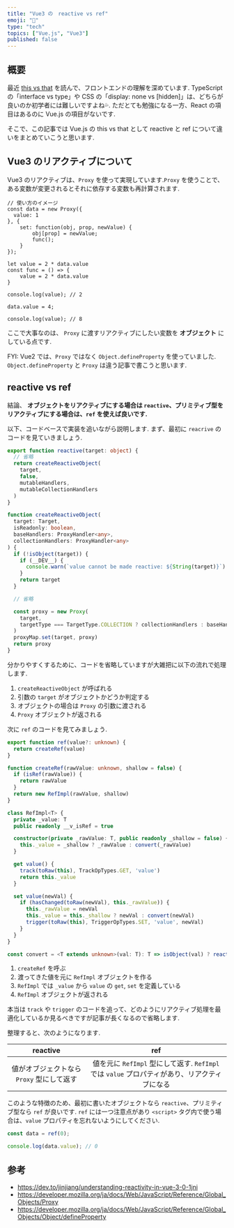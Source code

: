 ```yaml
---
title: "Vue3 の　reactive vs ref"
emoji: "🌊"
type: "tech"
topics: ["Vue.js", "Vue3"]
published: false
---
```


## 概要

最近 [this vs that](https://thisthat.dev/) を読んで、フロントエンドの理解を深めています.  TypeScript の「interface vs type」や CSS の「display: none vs [hidden]」は、どちらが良いのか初学者には難しいですよね💦.
ただとても勉強になる一方、React の項目はあるのに Vue.js の項目がないです.

そこで、この記事では Vue.js の this vs that として reactive と ref について違いをまとめていこうと思います.

## Vue3 のリアクティブについて
Vue3 のリアクティブは、`Proxy` を使って実現しています.`Proxy` を使うことで、ある変数が変更されるとそれに依存する変数も再計算されます. 

```
// 使い方のイメージ
const data = new Proxy({
  value: 1
}, {
    set: function(obj, prop, newValue) {
        obj[prop] = newValue;
        func();
    }
});

let value = 2 * data.value
const func = () => {
    value = 2 * data.value
}

console.log(value); // 2

data.value = 4;

console.log(value); // 8
```

ここで大事なのは、 `Proxy` に渡すリアクティブにしたい変数を **オブジェクト** にしている点です.

FYI: Vue2 では、`Proxy` ではなく `Object.defineProperty` を使っていました. `Object.defineProperty` と `Proxy` は違う記事で書こうと思います.

## reactive vs ref
結論、 **オブジェクトをリアクティブにする場合は `reactive`、プリミティブ型をリアクティブにする場合は、`ref` を使えば良いです.**

以下、コードベースで実装を追いながら説明します. まず、最初に `reacrive` のコードを見ていきましょう.

```ts
export function reactive(target: object) {
  // 省略　
  return createReactiveObject(
    target,
    false,
    mutableHandlers,
    mutableCollectionHandlers
  )
}

function createReactiveObject(
  target: Target,
  isReadonly: boolean,
  baseHandlers: ProxyHandler<any>,
  collectionHandlers: ProxyHandler<any>
) {
  if (!isObject(target)) {
    if (__DEV__) {
      console.warn(`value cannot be made reactive: ${String(target)}`)
    }
    return target
  }

  // 省略

  const proxy = new Proxy(
    target,
    targetType === TargetType.COLLECTION ? collectionHandlers : baseHandlers
  )
  proxyMap.set(target, proxy)
  return proxy
}
```

分かりやすくするために、コードを省略していますが大雑把に以下の流れで処理します.

1. `createReactiveObject` が呼ばれる
2. 引数の `target` がオブジェクトかどうか判定する
3. オブジェクトの場合は `Proxy` の引数に渡される
4. `Proxy` オブジェクトが返される

次に `ref` のコードを見てみましょう.

```ts
export function ref(value?: unknown) {
  return createRef(value)
}

function createRef(rawValue: unknown, shallow = false) {
  if (isRef(rawValue)) {
    return rawValue
  }
  return new RefImpl(rawValue, shallow)
}

class RefImpl<T> {
  private _value: T
  public readonly __v_isRef = true

  constructor(private _rawValue: T, public readonly _shallow = false) {
    this._value = _shallow ? _rawValue : convert(_rawValue)
  }

  get value() {
    track(toRaw(this), TrackOpTypes.GET, 'value')
    return this._value
  }

  set value(newVal) {
    if (hasChanged(toRaw(newVal), this._rawValue)) {
      this._rawValue = newVal
      this._value = this._shallow ? newVal : convert(newVal)
      trigger(toRaw(this), TriggerOpTypes.SET, 'value', newVal)
    }
  }
}

const convert = <T extends unknown>(val: T): T => isObject(val) ? reactive(val) : val
```

1. `createRef` を呼ぶ
2. 渡ってきた値を元に `RefImpl` オブジェクトを作る
3. `RefImpl` では `_value` から `value` の `get`, `set` を定義している
4. `RefImpl` オブジェクトが返される

本当は `track` や `trigger` のコードを追って、どのようにリアクティブ処理を最適化しているか見るべきですが記事が長くなるので省略します.

整理すると、次のようになります.

| reactive | ref |
| :------: | :-: |
| 値がオブジェクトなら `Proxy` 型にして返す | 値を元に `RefImpl` 型にして返す. `RefImpl` では `value` プロパティがあり、リアクティブになる |

このような特徴のため、最初に書いたオブジェクトなら `reactive`、プリミティブ型なら `ref` が良いです.
`ref` には一つ注意点があり `<script>` タグ内で使う場合は、`value` プロパティを忘れないようにしてください.

```ts
const data = ref(0);

console.log(data.value); // 0
```

## 参考
- https://dev.to/jinjiang/understanding-reactivity-in-vue-3-0-1jni
- https://developer.mozilla.org/ja/docs/Web/JavaScript/Reference/Global_Objects/Proxy
- https://developer.mozilla.org/ja/docs/Web/JavaScript/Reference/Global_Objects/Object/defineProperty